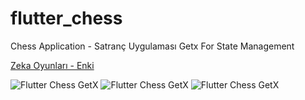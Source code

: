 # flutter_chess

Chess Application - Satranç Uygulaması
Getx For State Management


[Zeka Oyunları - Enki](https://play.google.com/store/apps/details?id=bt.unel.zeka_oyunlari)




![Flutter Chess GetX](https://github.com/munel/flutter_chess_getx/blob/master/assets/1612976382116.jpg)
![Flutter Chess GetX](https://github.com/munel/flutter_chess_getx/blob/master/assets/1612976382134.jpg)
![Flutter Chess GetX](https://github.com/munel/flutter_chess_getx/blob/master/assets/1612976382153.jpg)


